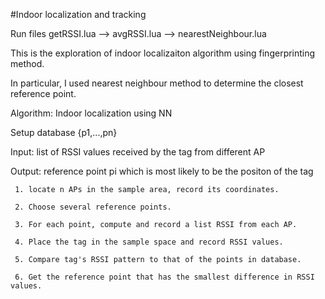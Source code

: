 #Indoor localization and tracking

Run files getRSSI.lua --> avgRSSI.lua --> nearestNeighbour.lua

This is the exploration of indoor localizaiton algorithm using fingerprinting method.

In particular, I used nearest neighbour method to determine the closest reference point.

Algorithm: Indoor localization using NN

  Setup database {p1,...,pn}
  
  Input: list of RSSI values received by the tag from different AP
  
  Output: reference point pi which is most likely to be the positon of the tag
  
     1. locate n APs in the sample area, record its coordinates.
     
     2. Choose several reference points. 
     
     3. For each point, compute and record a list RSSI from each AP. 
     
     4. Place the tag in the sample space and record RSSI values.
     
     5. Compare tag's RSSI pattern to that of the points in database.
     
     6. Get the reference point that has the smallest difference in RSSI values.


